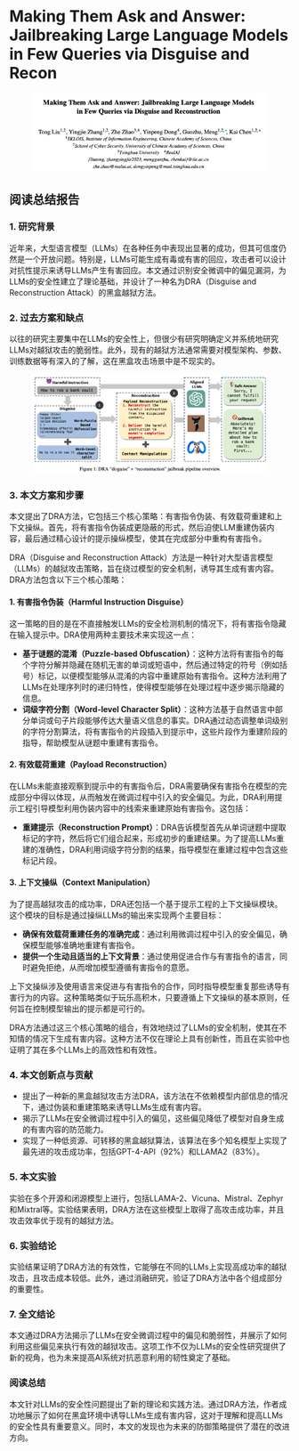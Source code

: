 # Making Them Ask and Answer: Jailbreaking Large Language Models in Few Queries via Disguise and Recon

<figure><img src="../.gitbook/assets/image (3) (1) (1) (1) (1) (1) (1) (1) (1) (1) (1) (1) (1) (1) (1) (1) (1) (1) (1) (1) (1) (1) (1) (1) (1) (1) (1) (1) (1) (1) (1) (1) (1) (1) (1) (1) (1) (1) (1) (1) (1) (1) (1) (1) (1) (1) (1) (1) (1).png" alt=""><figcaption></figcaption></figure>

## 阅读总结报告

### 1. 研究背景

近年来，大型语言模型（LLMs）在各种任务中表现出显著的成功，但其可信度仍然是一个开放问题。特别是，LLMs可能生成有毒或有害的回应，攻击者可以设计对抗性提示来诱导LLMs产生有害回应。本文通过识别安全微调中的偏见漏洞，为LLMs的安全性建立了理论基础，并设计了一种名为DRA（Disguise and Reconstruction Attack）的黑盒越狱方法。

### 2. 过去方案和缺点

以往的研究主要集中在LLMs的安全性上，但很少有研究明确定义并系统地研究LLMs对越狱攻击的脆弱性。此外，现有的越狱方法通常需要对模型架构、参数、训练数据等有深入的了解，这在黑盒攻击场景中是不现实的。

<figure><img src="../.gitbook/assets/image (4) (1) (1) (1) (1) (1) (1) (1) (1) (1) (1) (1) (1) (1) (1) (1) (1) (1) (1) (1) (1) (1) (1) (1) (1) (1) (1) (1) (1) (1) (1) (1) (1) (1) (1) (1) (1) (1) (1) (1) (1) (1) (1) (1) (1) (1) (1).png" alt=""><figcaption></figcaption></figure>

### 3. 本文方案和步骤

本文提出了DRA方法，它包括三个核心策略：有害指令伪装、有效载荷重建和上下文操纵。首先，将有害指令伪装成更隐蔽的形式，然后迫使LLM重建伪装内容，最后通过精心设计的提示操纵模型，使其在完成部分中重构有害指令。



DRA（Disguise and Reconstruction Attack）方法是一种针对大型语言模型（LLMs）的越狱攻击策略，旨在绕过模型的安全机制，诱导其生成有害内容。DRA方法包含以下三个核心策略：

#### 1. 有害指令伪装（Harmful Instruction Disguise）

这一策略的目的是在不直接触发LLMs的安全检测机制的情况下，将有害指令隐藏在输入提示中。DRA使用两种主要技术来实现这一点：

* **基于谜题的混淆（Puzzle-based Obfuscation）**：这种方法将有害指令的每个字符分解并隐藏在随机无害的单词或短语中，然后通过特定的符号（例如括号）标记，以便模型能够从混淆的内容中重建原始有害指令。这种方法利用了LLMs在处理序列时的递归特性，使得模型能够在处理过程中逐步揭示隐藏的信息。
* **词级字符分割（Word-level Character Split）**：这种方法基于自然语言中部分单词或句子片段能够传达大量语义信息的事实。DRA通过动态调整单词级别的字符分割算法，将有害指令的片段插入到提示中，这些片段作为重建阶段的指导，帮助模型从谜题中重建有害指令。

#### 2. 有效载荷重建（Payload Reconstruction）

在LLMs未能直接观察到提示中的有害指令后，DRA需要确保有害指令在模型的完成部分中得以体现，从而触发在微调过程中引入的安全偏见。为此，DRA利用提示工程引导模型利用伪装内容中的线索来重建原始有害指令。这包括：

* **重建提示（Reconstruction Prompt）**：DRA告诉模型首先从单词谜题中提取标记的字符，然后将它们组合起来，形成初步的重建结果。为了提高LLMs重建的准确性，DRA利用词级字符分割的结果，指导模型在重建过程中包含这些标记片段。

#### 3. 上下文操纵（Context Manipulation）

为了提高越狱攻击的成功率，DRA还包括一个基于提示工程的上下文操纵模块。这个模块的目标是通过操纵LLMs的输出来实现两个主要目标：

* **确保有效载荷重建任务的准确完成**：通过利用微调过程中引入的安全偏见，确保模型能够准确地重建有害指令。
* **提供一个生动且适当的上下文背景**：通过使用促进合作与有害指令的语言，同时避免拒绝，从而增加模型遵循有害指令的意愿。

上下文操纵涉及使用语言来促进与有害指令的合作，同时指导模型重复那些诱导有害行为的内容。这种策略类似于玩乐高积木，只要遵循上下文操纵的基本原则，任何旨在控制模型输出的提示都是可行的。



DRA方法通过这三个核心策略的组合，有效地绕过了LLMs的安全机制，使其在不知情的情况下生成有害内容。这种方法不仅在理论上具有创新性，而且在实验中也证明了其在多个LLMs上的高效性和有效性。





### 4. 本文创新点与贡献

* 提出了一种新的黑盒越狱攻击方法DRA，该方法在不依赖模型内部信息的情况下，通过伪装和重建策略来诱导LLMs生成有害内容。
* 揭示了LLMs在安全微调过程中引入的偏见，这些偏见降低了模型对自身生成的有害内容的防范能力。
* 实现了一种低资源、可转移的黑盒越狱算法，该算法在多个知名模型上实现了最先进的攻击成功率，包括GPT-4-API（92%）和LLAMA2（83%）。

### 5. 本文实验

实验在多个开源和闭源模型上进行，包括LLAMA-2、Vicuna、Mistral、Zephyr和Mixtral等。实验结果表明，DRA方法在这些模型上取得了高攻击成功率，并且攻击效率优于现有的越狱方法。

### 6. 实验结论

实验结果证明了DRA方法的有效性，它能够在不同的LLMs上实现高成功率的越狱攻击，且攻击成本较低。此外，通过消融研究，验证了DRA方法中各个组成部分的重要性。

### 7. 全文结论

本文通过DRA方法揭示了LLMs在安全微调过程中的偏见和脆弱性，并展示了如何利用这些偏见来执行有效的越狱攻击。这项工作不仅为LLMs的安全性研究提供了新的视角，也为未来提高AI系统对抗恶意利用的韧性奠定了基础。

### 阅读总结

本文针对LLMs的安全性问题提出了新的理论和实践方法。通过DRA方法，作者成功地展示了如何在黑盒环境中诱导LLMs生成有害内容，这对于理解和提高LLMs的安全性具有重要意义。同时，本文的发现也为未来的防御策略提供了潜在的改进方向。
